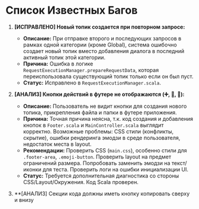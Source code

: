 # Список Известных Багов

1.  **[ИСПРАВЛЕНО] Новый топик создается при повторном запросе:**
    * **Описание:** При отправке второго и последующих запросов в рамках одной категории (кроме Global), система ошибочно создает новый топик вместо добавления диалога в последний активный топик этой категории.
    * **Причина:** Ошибка в логике `RequestExecutionManager.prepareRequestData`, которая переиспользовала существующий топик только если он был пуст.
    * **Статус:** Исправлено в `RequestExecutionManager.scala`.

2.  **[АНАЛИЗ] Кнопки действий в футере не отображаются (➕, 📎, 📁):**
    * **Описание:** Пользователь не видит кнопки для создания нового топика, прикрепления файла и папки в футере приложения.
    * **Причина:** Точная причина неясна, т.к. код создания и добавления кнопок в `Footer.scala` и `MainController.scala` выглядит корректно. Возможные проблемы: CSS стили (конфликты, скрытие), ошибки рендеринга эмодзи в среде пользователя, недостаток места в layout.
    * **Рекомендации:** Проверить CSS (`main.css`), особенно стили для `.footer-area`, `.emoji-button`. Проверить layout на предмет ограничений размера. Попробовать заменить эмодзи на текст/иконки для теста. Проверить логи на ошибки инициализации UI.
    * **Статус:** Требуется дополнительная диагностика со стороны CSS/Layout/Окружения. Код Scala проверен.
3.  **[АНАЛИЗ] Секции кода должны иметь кнопку копировать сверху и внизу
